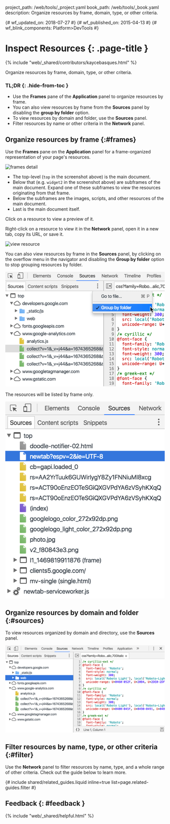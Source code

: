 project_path: /web/tools/_project.yaml book_path: /web/tools/_book.yaml description: Organize resources by frame, domain, type, or other criteria.

{# wf_updated_on: 2018-07-27 #} {# wf_published_on: 2015-04-13 #} {# wf_blink_components: Platform>DevTools #}

# Inspect Resources {: .page-title }

{% include "web/_shared/contributors/kaycebasques.html" %}

Organize resources by frame, domain, type, or other criteria.

### TL;DR {: .hide-from-toc }

* Use the **Frames** pane of the **Application** panel to organize resources by frame.
* You can also view resources by frame from the **Sources** panel by disabling the **group by folder** option.
* To view resources by domain and folder, use the **Sources** panel.
* Filter resources by name or other criteria in the **Network** panel.

## Organize resources by frame {:#frames}

Use the **Frames** pane on the **Application** panel for a frame-organized representation of your page's resources.

![frames detail](/web/tools/chrome-devtools/manage-data/imgs/frames.png)

* The top-level (`top` in the screenshot above) is the main document.
* Below that (e.g. `widget2` in the screenshot above) are subframes of the main document. Expand one of these subframes to view the resources originating from that frame.
* Below the subframes are the images, scripts, and other resources of the main document.
* Last is the main document itself.

Click on a resource to view a preview of it.

Right-click on a resource to view it in the **Network** panel, open it in a new tab, copy its URL, or save it.

![view resource](/web/tools/chrome-devtools/manage-data/imgs/resource.png)

You can also view resources by frame in the **Sources** panel, by clicking on the overflow menu in the navigator and disabling the **Group by folder** option to stop grouping resources by folder.

![group by folder option](imgs/group-by-folder.png)

The resources will be listed by frame only.

![no folders](imgs/no-folders.png)

## Organize resources by domain and folder {:#sources}

To view resources organized by domain and directory, use the **Sources** panel.

![sources panel](imgs/sources.png)

## Filter resources by name, type, or other criteria {:#filter}

Use the **Network** panel to filter resources by name, type, and a whole range of other criteria. Check out the guide below to learn more.

{# include shared/related_guides.liquid inline=true list=page.related-guides.filter #}

## Feedback {: #feedback }

{% include "web/_shared/helpful.html" %}